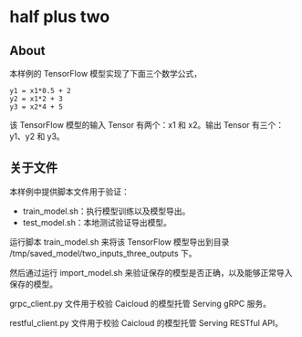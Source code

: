 # half plus two #

## About ##
本样例的 TensorFlow 模型实现了下面三个数学公式，

```
y1 = x1*0.5 + 2
y2 = x1*2 + 3
y3 = x2*4 + 5
```

该 TensorFlow 模型的输入 Tensor 有两个：x1 和 x2。输出 Tensor 有三个： y1、y2 和 y3。

## 关于文件 ##

本样例中提供脚本文件用于验证：

- train\_model.sh：执行模型训练以及模型导出。
- test\_model.sh：本地测试验证导出模型。

运行脚本 train\_model.sh 来将该 TensorFlow 模型导出到目录 /tmp/saved\_model/two\_inputs\_three\_outputs 下。

然后通过运行 import\_model.sh 来验证保存的模型是否正确，以及能够正常导入保存的模型。

grpc\_client.py 文件用于校验 Caicloud 的模型托管 Serving gRPC 服务。

restful\_client.py 文件用于校验 Caicloud 的模型托管 Serving RESTful API。
